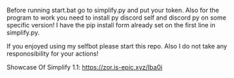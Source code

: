 Before running start.bat go to simplify.py and put your token.
Also for the program to work you need to install py discord self and discord py on some specific version!
I have the pip install form already set on the first line in simplify.py.

If you enjoyed using my selfbot please start this repo. Also I do not take any responosibility for your actions!

Showcase Of Simplify 1.1:
https://zor.is-epic.xyz/Iba0i
